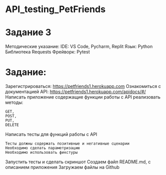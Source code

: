 # API_testing_PetFriends

# Задание 3 

Методические указание:
IDE: VS Code, Pycharm, Replit
Язык: Python
Библиотека Requests
Фрейворк: Pytest
# Задание:
Зарегистрироваться: https://petfriends1.herokuapp.com
Ознакомиться с документацией API: https://petfriends1.herokuapp.com/apidocs/#/
Написать приложение содержащие функции работы с API реализовать методы:

    GET, 
    POST, 
    PUT, 
    DELETE
    
Написать тесты для функций работы с API

    Тесты должны содержать позитивные и негативные сценарии
    Необходимо сделать параметризацию
    Необходимо использовать фикстуры 
    
Запустить  тесты и сделать скриншот
Создаем файл README.md, с описанием приложения
Загружаем файлы на Github
